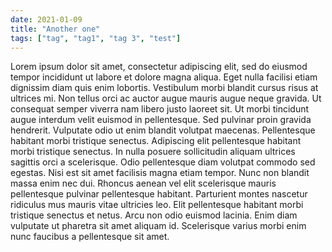 ```yaml
---
date: 2021-01-09
title: "Another one"
tags: ["tag", "tag1", "tag 3", "test"]
---
```


Lorem ipsum dolor sit amet, consectetur adipiscing elit, sed do eiusmod tempor incididunt ut labore et dolore magna aliqua. Eget nulla facilisi etiam dignissim diam quis enim lobortis. Vestibulum morbi blandit cursus risus at ultrices mi. Non tellus orci ac auctor augue mauris augue neque gravida. Ut consequat semper viverra nam libero justo laoreet sit. Ut morbi tincidunt augue interdum velit euismod in pellentesque. Sed pulvinar proin gravida hendrerit. Vulputate odio ut enim blandit volutpat maecenas. Pellentesque habitant morbi tristique senectus. Adipiscing elit pellentesque habitant morbi tristique senectus. In nulla posuere sollicitudin aliquam ultrices sagittis orci a scelerisque. Odio pellentesque diam volutpat commodo sed egestas. Nisi est sit amet facilisis magna etiam tempor. Nunc non blandit massa enim nec dui. Rhoncus aenean vel elit scelerisque mauris pellentesque pulvinar pellentesque habitant. Parturient montes nascetur ridiculus mus mauris vitae ultricies leo. Elit pellentesque habitant morbi tristique senectus et netus. Arcu non odio euismod lacinia. Enim diam vulputate ut pharetra sit amet aliquam id. Scelerisque varius morbi enim nunc faucibus a pellentesque sit amet.
